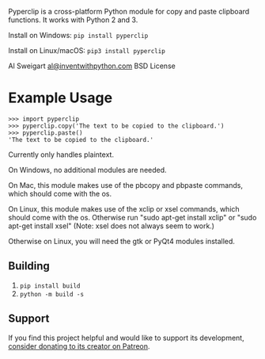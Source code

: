 Pyperclip is a cross-platform Python module for copy and paste clipboard functions. It works with Python 2 and 3.

Install on Windows: `pip install pyperclip`

Install on Linux/macOS: `pip3 install pyperclip`

Al Sweigart al@inventwithpython.com
BSD License

Example Usage
=============

    >>> import pyperclip
    >>> pyperclip.copy('The text to be copied to the clipboard.')
    >>> pyperclip.paste()
    'The text to be copied to the clipboard.'


Currently only handles plaintext.

On Windows, no additional modules are needed.

On Mac, this module makes use of the pbcopy and pbpaste commands, which should come with the os.

On Linux, this module makes use of the xclip or xsel commands, which should come with the os. Otherwise run "sudo apt-get install xclip" or "sudo apt-get install xsel" (Note: xsel does not always seem to work.)

Otherwise on Linux, you will need the gtk or PyQt4 modules installed.

Building
--------

1. `pip install build`
2. `python -m build -s`

Support
-------

If you find this project helpful and would like to support its development, [consider donating to its creator on Patreon](https://www.patreon.com/AlSweigart).

